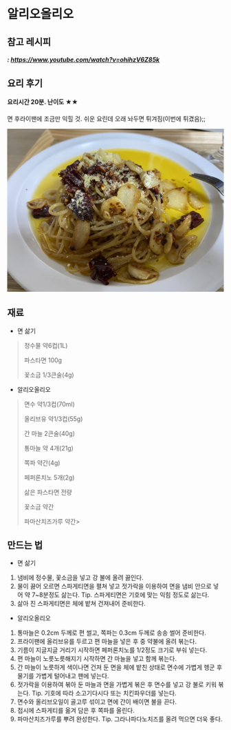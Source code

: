 알리오올리오
=============
참고 레시피
-------------
##### : https://www.youtube.com/watch?v=ohihzV6Z85k

요리 후기
----------
#### 요리시간 20분. 난이도 ★★
면 후라이팬에 조금만 익힐 것. 쉬운 요린데 오래 놔두면 튀겨짐(이번에 튀겼음);;

![Alt text](./알리오올리오.jpeg)

재료
-------------
* 면 삶기
> 정수물 약6컵(1L)
>
> 파스타면 100g
>
> 꽃소금 1/3큰술(4g)

* 알리오올리오
>
>면수 약1/3컵(70ml)
>
>올리브유 약1/3컵(55g)
>
>간 마늘 2큰술(40g)
>
>통마늘 약 4개(21g)
>
>쪽파 약간(4g)
>
>페퍼론치노 5개(2g)
>
>삶은 파스타면 전량
>
>꽃소금 약간
>
>파마산치즈가루 약간>

만드는 법
-------------
* 면 삶기
1. 냄비에 정수물, 꽃소금을 넣고 강 불에 올려 끓인다.
2. 물이 끓어 오르면 스파게티면을 펼쳐 넣고 젓가락을 이용하여 면을 냄비 안으로 넣어 약 7~8분정도 삶는다.
   Tip. 스파게티면은 기호에 맞는 익힘 정도로 삶는다.
3. 삶아 진 스파게티면은 체에 밭쳐 건져내어 준비한다.

* 알리오올리오
1. 통마늘은 0.2cm 두께로 편 썰고, 쪽파는 0.3cm 두께로 송송 썰어 준비한다.
2. 프라이팬에 올리브유를 두르고 편 마늘을 넣은 후 중 약불에 올려 볶는다.
3. 기름이 지글지글 거리기 시작하면 페퍼론치노를 1/2정도 크기로 부숴 넣는다. 
4. 편 마늘이 노릇노릇해지기 시작하면 간 마늘을 넣고 함께 볶는다. 
5. 간 마늘이 노릇하게 색이나면 건져 둔 면을 체에 밭친 상태로 면수에 가볍게 헹군 후 물기를 가볍게 털어내고 팬에 넣는다.
6. 젓가락을 이용하여 볶아 둔 마늘과 면을 가볍게 볶은 후 면수를 넣고 강 불로 키워 볶는다.
  Tip. 기호에 따라 소고기다시다 또는 치킨파우더를 넣는다.
7. 면수와 올리브오일이 골고루 섞이고 면에 간이 배이면 불을 끈다.
8. 접시에 스파게티를 옮겨 담은 후 쪽파를 올린다.
9. 파마산치즈가루를 뿌려 완성한다.
  Tip. 그라나파다노치즈를 올려 먹으면 더욱 좋다.
